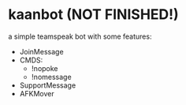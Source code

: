 # kaanbot (NOT FINISHED!)



a simple teamspeak bot with some features:

- JoinMessage
- CMDS:
  - !nopoke
  - !nomessage
- SupportMessage
- AFKMover

